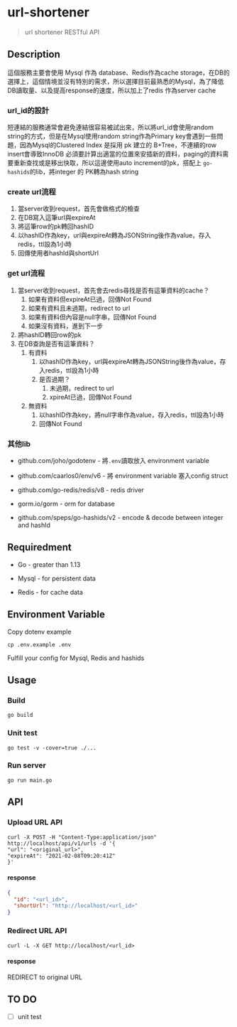 # url-shortener

> url shortener RESTful API

## Description

這個服務主要會使用 Mysql 作為 database、Redis作為cache storage，在DB的選擇上，這個情境並沒有特別的需求，所以選擇目前最熟悉的Mysql，為了降低DB讀取量、以及提高response的速度，所以加上了redis 作為server cache

### url_id的設計

短連結的服務通常會避免連結很容易被試出來，所以將url_id會使用random string的方式，但是在Mysql使用random string作為Primary key會遇到一些問題，因為Mysql的Clustered Index 是採用 pk 建立的 B+Tree，不連續的row insert會導致InnoDB 必須要計算出適當的位置來安插新的資料，paging的資料需要重新查找或是移出快取，所以這邊使用auto increment的pk，搭配上 `go-hashids`的lib，將integer 的 PK轉為hash string

### create url流程

1. 當server收到request，首先會做格式的檢查
2. 在DB寫入這筆url與expireAt
3. 將這筆row的pk轉回hashID
4. 以hashID作為key，url與expireAt轉為JSONString後作為value，存入redis，ttl設為1小時
5. 回傳使用者hashId與shortUrl

### get url流程

1. 當server收到request，首先會去redis尋找是否有這筆資料的cache？
   1. 如果有資料但expireAt已過，回傳Not Found
   2. 如果有資料且未過期，redirect to url
   3. 如果有資料但內容是null字串，回傳Not Found
   4. 如果沒有資料，進到下一步
2. 將hashID轉回row的pk
3. 在DB查詢是否有這筆資料？
   1. 有資料
      1. 以hashID作為key，url與expireAt轉為JSONString後作為value，存入redis，ttl設為1小時
      2. 是否過期？
         1. 未過期，redirect to url
         2. xpireAt已過，回傳Not Found
   2. 無資料
      1. 以hashID作為key，將null字串作為value，存入redis，ttl設為1小時
      2. 回傳Not Found

### 其他lib

- github.com/joho/godotenv - 將`.env`讀取放入 environment variable

- github.com/caarlos0/env/v6 - 將 environment variable 塞入config struct
- github.com/go-redis/redis/v8 - redis driver
- gorm.io/gorm - orm for database
- github.com/speps/go-hashids/v2 - encode & decode between integer and hashId

## Requiredment

- Go - greater than 1.13

- Mysql - for persistent data
- Redis - for cache data

## Environment Variable

Copy dotenv example

```shell
cp .env.example .env
```

Fulfill your config for Mysql, Redis and hashids

## Usage

### Build

```shell
go build 
```

### Unit test

```shell
go test -v -cover=true ./...
```

### Run server

```shell
go run main.go
```

## API

### Upload URL API

```shell
curl -X POST -H "Content-Type:application/json" http://localhost/api/v1/urls -d '{
"url": "<original_url>",
"expireAt": "2021-02-08T09:20:41Z"
}'
```

#### response

```json
{
  "id": "<url_id>",
  "shortUrl": "http://localhost/<url_id>"
}
```

### Redirect URL API

```shell
curl -L -X GET http://localhost/<url_id>
```

#### response

REDIRECT to original URL

## TO DO

- [ ] unit test
